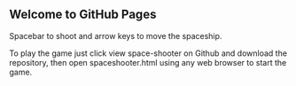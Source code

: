 ## Welcome to GitHub Pages


Spacebar to shoot and arrow keys to move the spaceship.

To play the game just click view space-shooter on Github and download the repository, then open spaceshooter.html using any web browser to start the game.
